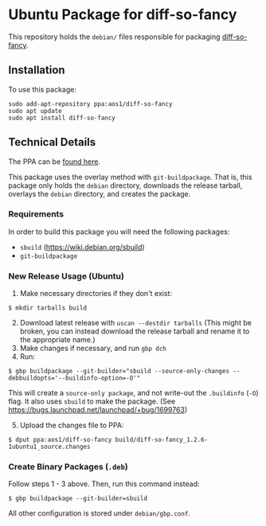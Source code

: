# Ubuntu Package for diff-so-fancy

This repository holds the `debian/` files responsible for packaging
[diff-so-fancy](https://github.com/so-fancy/diff-so-fancy).

## Installation

To use this package:
```
sudo add-apt-repository ppa:aos1/diff-so-fancy
sudo apt update
sudo apt install diff-so-fancy
```

## Technical Details

The PPA can be [found here](https://launchpad.net/~aos1/+archive/ubuntu/diff-so-fancy).

This package uses the overlay method with `git-buildpackage`. That is, this
package only holds the `debian` directory, downloads the release tarball,
overlays the `debian` directory, and creates the package.

### Requirements

In order to build this package you will need the following packages:

- `sbuild` (https://wiki.debian.org/sbuild)
- `git-buildpackage`

### New Release Usage (Ubuntu)

1. Make necessary directories if they don't exist:
```
$ mkdir tarballs build
```
2. Download latest release with `uscan --destdir tarballs`
   (This might be broken, you can instead download the release tarball and
   rename it to the appropriate name.)
3. Make changes if necessary, and run `gbp dch`
4. Run:
```
$ gbp buildpackage --git-builder="sbuild --source-only-changes --debbuildopts='--buildinfo-option=-O'"
```

This will create a `source-only package`, and not write-out the `.buildinfo`
(`-O`) flag. It also uses `sbuild` to make the package.
(See https://bugs.launchpad.net/launchpad/+bug/1699763)

5. Upload the changes file to PPA:
```
$ dput ppa:aos1/diff-so-fancy build/diff-so-fancy_1.2.6-1ubuntu1_source.changes
```

### Create Binary Packages (`.deb`)

Follow steps 1 - 3 above. Then, run this command instead:
```
$ gbp buildpackage --git-builder=sbuild
```

All other configuration is stored under `debian/gbp.conf`.
